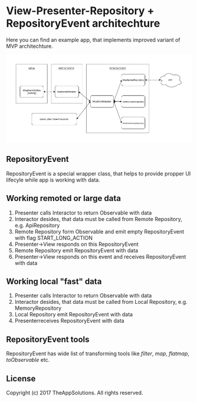 # View-Presenter-Repository + RepositoryEvent architechture
Here you can find an example app, that implements improved variant of MVP architechture.

![diagram_1](/resources/diagram_1.png?raw=true)

RepositoryEvent
---------------
RepositoryEvent is a special wrapper class, that helps to provide propper UI lifecyle while app is working with data.


Working remoted or large data
---------------
1. Presenter calls Interactor to return Observable with data
2. Interactor desides, that data must be called from Remote Repository, e.g. ApiRepository
3. Remote Repository form Observable and emit empty RepositoryEvent with flag START_LONG_ACTION
4. Presenter->View responds on this RepositoryEvent
5. Remote Repository emit RepositoryEvent with data
6. Presenter->View responds on this event and receives RepositoryEvent with data

Working local "fast" data
---------------
1. Presenter calls Interactor to return Observable with data
2. Interactor desides, that data must be called from Local Repository, e.g. MemoryRepository
3. Local Repository emit RepositoryEvent with data
4. Presenterreceives RepositoryEvent with data

RepositoryEvent tools
---------------
RepositoryEvent has wide list of transforming tools like *filter*, *map*, *flatmap*, *toObservable* etc.

License
-------
Copyright (c) 2017 TheAppSolutions. All rights reserved.

